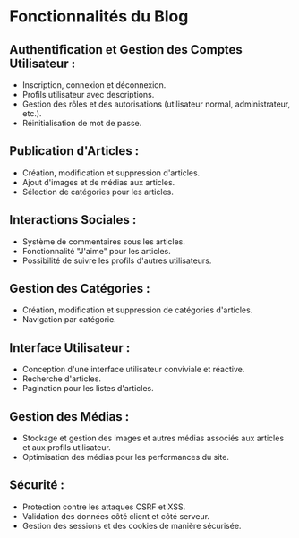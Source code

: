 # Fonctionnalités du Blog

## Authentification et Gestion des Comptes Utilisateur :

- Inscription, connexion et déconnexion.
- Profils utilisateur avec descriptions.
- Gestion des rôles et des autorisations (utilisateur normal, administrateur, etc.).
- Réinitialisation de mot de passe.

## Publication d'Articles :

- Création, modification et suppression d'articles.
- Ajout d'images et de médias aux articles.
- Sélection de catégories pour les articles.

## Interactions Sociales :

- Système de commentaires sous les articles.
- Fonctionnalité "J'aime" pour les articles.
- Possibilité de suivre les profils d'autres utilisateurs.

## Gestion des Catégories :

- Création, modification et suppression de catégories d'articles.
- Navigation par catégorie.

## Interface Utilisateur :

- Conception d'une interface utilisateur conviviale et réactive.
- Recherche d'articles.
- Pagination pour les listes d'articles.

## Gestion des Médias :

- Stockage et gestion des images et autres médias associés aux articles et aux profils utilisateur.
- Optimisation des médias pour les performances du site.

## Sécurité :

- Protection contre les attaques CSRF et XSS.
- Validation des données côté client et côté serveur.
- Gestion des sessions et des cookies de manière sécurisée.
